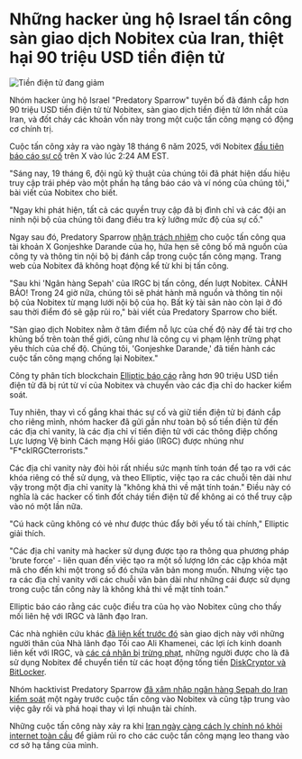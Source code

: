 # Những hacker ủng hộ Israel tấn công sàn giao dịch Nobitex của Iran, thiệt hại 90 triệu USD tiền điện tử

![Tiền điện tử đang giảm](https://www.bleepstatic.com/content/hl-images/2022/06/10/cryptocurrency-header.jpg)

Nhóm hacker ủng hộ Israel "Predatory Sparrow" tuyên bố đã đánh cắp hơn 90 triệu USD tiền điện tử từ Nobitex, sàn giao dịch tiền điện tử lớn nhất của Iran, và đốt cháy các khoản vốn này trong một cuộc tấn công mạng có động cơ chính trị.

Cuộc tấn công xảy ra vào ngày 18 tháng 6 năm 2025, với Nobitex [đầu tiên báo cáo sự cố](https://x.com/nobitexmarket/status/1935222149989519671) trên X vào lúc 2:24 AM EST.

"Sáng nay, 19 tháng 6, đội ngũ kỹ thuật của chúng tôi đã phát hiện dấu hiệu truy cập trái phép vào một phần hạ tầng báo cáo và ví nóng của chúng tôi," bài viết của Nobitex cho biết.

"Ngay khi phát hiện, tất cả các quyền truy cập đã bị đình chỉ và các đội an ninh nội bộ của chúng tôi đang điều tra kỹ lưỡng mức độ của sự cố."

Ngay sau đó, Predatory Sparrow [nhận trách nhiệm](https://x.com/GonjeshkeDarand/status/1935231018937536681) cho cuộc tấn công qua tài khoản X Gonjeshke Darande của họ, hứa hẹn sẽ công bố mã nguồn của công ty và thông tin nội bộ bị đánh cắp trong cuộc tấn công mạng. Trang web của Nobitex đã không hoạt động kể từ khi bị tấn công.

"Sau khi 'Ngân hàng Sepah' của IRGC bị tấn công, đến lượt Nobitex. CẢNH BÁO! Trong 24 giờ nữa, chúng tôi sẽ phát hành mã nguồn và thông tin nội bộ của Nobitex từ mạng lưới nội bộ của họ. Bất kỳ tài sản nào còn lại ở đó sau thời điểm đó sẽ gặp rủi ro," bài viết của Predatory Sparrow cho biết.

"Sàn giao dịch Nobitex nằm ở tâm điểm nỗ lực của chế độ này để tài trợ cho khủng bố trên toàn thế giới, cũng như là công cụ vi phạm lệnh trừng phạt yêu thích của chế độ. Chúng tôi, 'Gonjeshke Darande,' đã tiến hành các cuộc tấn công mạng chống lại Nobitex."

Công ty phân tích blockchain [Elliptic báo cáo](https://www.elliptic.co/blog/iranian-crypto-exchange-nobitex-hacked-pro-israel-group) rằng hơn 90 triệu USD tiền điện tử đã bị rút từ ví của Nobitex và chuyển vào các địa chỉ do hacker kiểm soát.

Tuy nhiên, thay vì cố gắng khai thác sự cố và giữ tiền điện tử bị đánh cắp cho riêng mình, nhóm hacker đã gửi gần như toàn bộ số tiền điện tử đến các địa chỉ vanity, là các địa chỉ ví tiền điện tử với các thông điệp chống Lực lượng Vệ binh Cách mạng Hồi giáo (IRGC) được nhúng như "F\*ckIRGCterrorists."

Các địa chỉ vanity này đòi hỏi rất nhiều sức mạnh tính toán để tạo ra với các khóa riêng có thể sử dụng, và theo Elliptic, việc tạo ra các chuỗi tên dài như vậy trong một địa chỉ vanity là "không khả thi về mặt tính toán." Điều này có nghĩa là các hacker cố tình đốt cháy tiền điện tử để không ai có thể truy cập vào nó một lần nữa.

"Cú hack cũng không có vẻ như được thúc đẩy bởi yếu tố tài chính," Elliptic giải thích.

"Các địa chỉ vanity mà hacker sử dụng được tạo ra thông qua phương pháp 'brute force' - liên quan đến việc tạo ra một số lượng lớn các cặp khóa mật mã cho đến khi một trong số đó chứa văn bản mong muốn. Nhưng việc tạo ra các địa chỉ vanity với các chuỗi văn bản dài như những cái được sử dụng trong cuộc tấn công này là không khả thi về mặt tính toán."

Elliptic báo cáo rằng các cuộc điều tra của họ vào Nobitex cũng cho thấy mối liên hệ với IRGC và lãnh đạo Iran.

Các nhà nghiên cứu khác [đã liên kết trước đó](https://wublock.substack.com/p/current-status-of-irans-local-cryptocurrency) sàn giao dịch này với những người thân của Nhà lãnh đạo Tối cao Ali Khamenei, các lợi ích kinh doanh liên kết với IRGC, và [các cá nhân bị trừng phạt](https://www.bleepingcomputer.com/news/security/us-govt-sanctions-ten-iranians-linked-to-ransomware-attacks/), những người được cho là đã sử dụng Nobitex để chuyển tiền từ các hoạt động tống tiền [DiskCryptor và BitLocker](https://www.microsoft.com/security/blog/2022/09/07/profiling-dev-0270-phosphorus-ransomware-operations/).

Nhóm hacktivist Predatory Sparrow [đã xâm nhập ngân hàng Sepah do Iran kiểm soát](https://cyberscoop.com/iran-bank-sepah-cyberattack/) một ngày trước cuộc tấn công vào Nobitex và cũng tập trung vào việc gây rối và phá hoại thay vì lợi nhuận tài chính.

Những cuộc tấn công này xảy ra khi [Iran ngày càng cách ly chính nó khỏi internet toàn cầu](https://www.nbcnews.com/tech/internet/iran-plunged-internet-blackout-deepening-conflict-rcna213544) để giảm rủi ro cho các cuộc tấn công mạng leo thang vào cơ sở hạ tầng của mình.